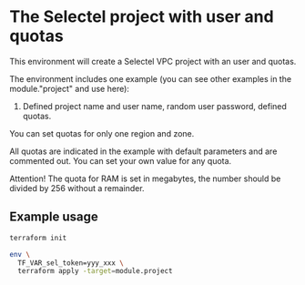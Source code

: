 # The Selectel project with user and quotas

This environment will create a Selectel VPC project with an user and quotas.

The environment includes one example (you can see other examples in the module."project" and use here):

1. Defined project name and user name, random user password, defined quotas.

You can set quotas for only one region and zone.

All quotas are indicated in the example with default parameters and are commented out. You can set your own value for any quota.

Attention! The quota for RAM is set in megabytes, the number should be divided by 256 without a remainder.

## Example usage

```sh
terraform init

env \
  TF_VAR_sel_token=yyy_xxx \
  terraform apply -target=module.project
```

